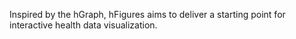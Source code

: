 Inspired by the hGraph, hFigures aims to deliver a starting point for interactive health data visualization.
